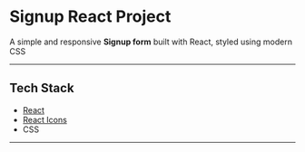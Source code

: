 #  Signup React Project

A simple and responsive **Signup form** built with React, styled using modern CSS

---


##  Tech Stack

- [React](https://reactjs.org/)
- [React Icons](https://react-icons.github.io/react-icons/)
- CSS 

---
